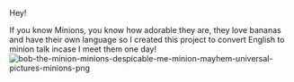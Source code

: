 Hey!











If you know Minions, you know how adorable they are, they love bananas and have their own language so I created this project to convert English to minion talk incase I meet them one day!
![bob-the-minion-minions-despicable-me-minion-mayhem-universal-pictures-minions-png](https://github.com/rupali199999/neogcamp-banana-speak/assets/86226634/545ae53e-eda4-4699-871e-80a4e9f43ba3)
